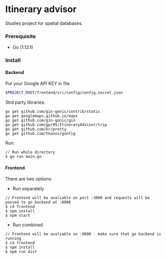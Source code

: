 # Itinerary advisor

Studies project for spatial databases.

### Prerequisite
- Go (1.12.1)

### Install
#### Backend
Put your Google API KEY in file
```bash
$PROJECT_ROOT/frontend/src/config/config.secret.json
```
3trd party libraries:
```$xslt
go get github.com/gin-gonic/contrib/static
go get googlemaps.github.io/maps
go get github.com/gin-gonic/gin
go get github.com/gpr95/ItineraryAdvisor/trip
go get github.com/kr/pretty
go get github.com/tkanos/gonfig
```
Run:
```
// Run whole directory
$ go run main.go
```

#### Frontend

There are two options:
- Run separately 
```
// Frontend will be avaliable on port :3000 and requests will be passed to go backend at :8000
$ cd frontend
$ npm install
$ npm start
```

- Run combined 
```
// Frontend will be avaliable on :8000 - make sure that go backend is running
$ cd frontend
$ npm install
$ npm run dist
```
